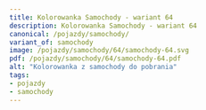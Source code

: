 ```yaml
---
title: Kolorowanka Samochody - wariant 64
description: Kolorowanka Samochody - wariant 64
canonical: /pojazdy/samochody/
variant_of: samochody
image: /pojazdy/samochody/64/samochody-64.svg
pdf: /pojazdy/samochody/64/samochody-64.pdf
alt: "Kolorowanka z samochody do pobrania"
tags:
- pojazdy
- samochody
---
```

